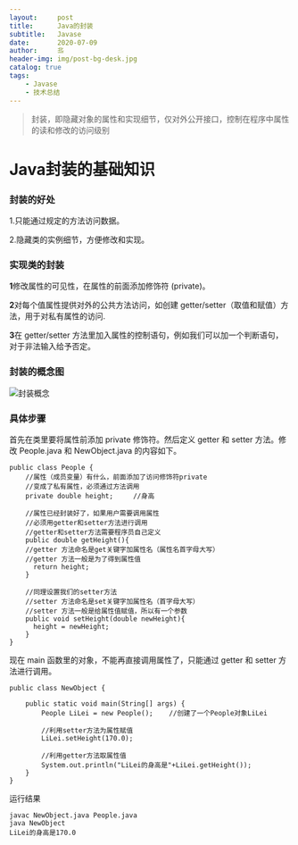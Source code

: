 ```yaml
---
layout:     post                   
title:      Java的封装              
subtitle:   Javase
date:       2020-07-09             
author:     丠                 
header-img: img/post-bg-desk.jpg    
catalog: true                       
tags:                             
    - Javase
    - 技术总结
---
```


>封装，即隐藏对象的属性和实现细节，仅对外公开接口，控制在程序中属性的读和修改的访问级别

# Java封装的基础知识

### 封装的好处

1.只能通过规定的方法访问数据。

2.隐藏类的实例细节，方便修改和实现。

### 实现类的封装

**1**修改属性的可见性，在属性的前面添加修饰符 (private)。

**2**对每个值属性提供对外的公共方法访问，如创建 getter/setter（取值和赋值）方法，用于对私有属性的访问.

**3**在 getter/setter 方法里加入属性的控制语句，例如我们可以加一个判断语句，对于非法输入给予否定。

### 封装的概念图

![封装概念](https://s1.ax1x.com/2020/07/09/Un2U5F.png)

### 具体步骤

首先在类里要将属性前添加 private 修饰符。然后定义 getter 和 setter 方法。修改 People.java 和 NewObject.java 的内容如下。

```
public class People {
    //属性（成员变量）有什么，前面添加了访问修饰符private
    //变成了私有属性，必须通过方法调用
    private double height;     //身高

    //属性已经封装好了，如果用户需要调用属性
    //必须用getter和setter方法进行调用
    //getter和setter方法需要程序员自己定义
    public double getHeight(){
    //getter 方法命名是get关键字加属性名（属性名首字母大写）
    //getter 方法一般是为了得到属性值
      return height;
    }

    //同理设置我们的setter方法
    //setter 方法命名是set关键字加属性名（首字母大写）
    //setter 方法一般是给属性值赋值，所以有一个参数
    public void setHeight(double newHeight){
      height = newHeight;
    }
}
```

现在 main 函数里的对象，不能再直接调用属性了，只能通过 getter 和 setter 方法进行调用。

```
public class NewObject {

    public static void main(String[] args) {
        People LiLei = new People();    //创建了一个People对象LiLei

        //利用setter方法为属性赋值
        LiLei.setHeight(170.0);

        //利用getter方法取属性值
        System.out.println("LiLei的身高是"+LiLei.getHeight());
    }
}
```

运行结果
```
javac NewObject.java People.java
java NewObject
LiLei的身高是170.0
```
